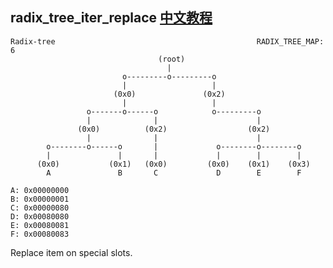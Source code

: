 radix_tree_iter_replace [中文教程](https://biscuitos.github.io/blog/RADIX-TREE_SourceAPI/#radix_tree_iter_replace)
----------------------------------

```
Radix-tree                                             RADIX_TREE_MAP: 6
                                 (root)
                                   |
                         o---------o---------o
                         |                   |
                       (0x0)               (0x2)
                         |                   |
                 o-------o------o            o---------o
                 |              |                      |
               (0x0)          (0x2)                  (0x2)
                 |              |                      |
        o--------o------o       |             o--------o--------o
        |               |       |             |        |        |
      (0x0)           (0x1)   (0x0)         (0x0)    (0x1)    (0x3)
        A               B       C             D        E        F

A: 0x00000000
B: 0x00000001
C: 0x00000080
D: 0x00080080
E: 0x00080081
F: 0x00080083
```

Replace item on special slots.

